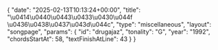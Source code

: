 {
    "date": "2025-02-13T10:13:24+00:00",
    "title": "\u0414\u0440\u0443\u0433\u0430\u044f \u0436\u0438\u0437\u043d\u044c",
    "type": "miscellaneous",
    "layout": "songpage",
    "params": {
        "id": "drugajaz",
        "tonality": "G",
        "year": "1992",
        "chordsStartAt": 58,
        "textFinishAtLine": 43
    }
}